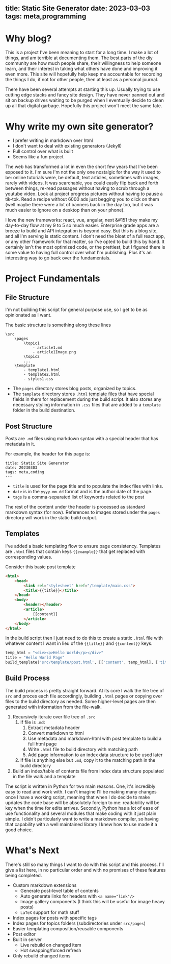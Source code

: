 title: Static Site Generator
date: 2023-03-03
tags: meta,programming
---
# Why blog?
This is a project I've been meaning to start for a long time. I make a lot of things, and am terrible at documenting them. The best parts of the diy community are how much people share, their willingness to help someone learn, and their interest in taking what others have done and improving it even more. This site will hopefully help keep me accountable for recording the things I do, if not for other people, then at least as a personal journal.

There have been several attempts at starting this up. Usually trying to use cutting edge stacks and fancy site design. They have never panned out and sit on backup drives waiting to be purged when I eventually decide to clean up all that digital garbage. Hopefully this project won't meet the same fate.

# Why write my own site generator? 

- I prefer writing in markdown over html 
- I don't want to deal with existing generators (Jekyll)
- Full control over what is built
- Seems like a fun project

The web has transformed a lot in even the short few years that I've been exposed to it. I'm sure I'm not the only one nostalgic for the way it used to be: online tutorials were, be default, text articles, sometimes with images, rarely with videos. It was searchable, you could easily flip back and forth between things, re-read passages without having to scrub through a youtube video. Look at project progress pictures without having to pause a tik-tok. Read a recipe without 6000 ads just begging you to click on them (well maybe there were a lot of banners back in the day too, but it was much easier to ignore on a desktop than on your phone).

I love the new frameworks: react, vue, angular, next &#151 they make my day-to-day flow at my 9 to 5 so much easier. Enterprise grade apps are a breeze to build and API integration is beyond easy. But this is a blog site, and all I'm serving is static content.  I don't need the bloat of a full react app, or any other framework for that matter, so I've opted to build this by hand. It certainly isn't the most optimized code, or the prettiest, but I figured there is some value to having full control over what I'm publishing. Plus it's an interesting way to go back over the fundamentals.

# Project Fundamentals
## File Structure
I'm not building this script for general purpose use, so I get to be as opinionated as I want. 

The basic structure is something along these lines

```
\src
    \pages
        \topic1
            - article1.md
            - article1Image.png
        \topic2
        ...
    \template
        - template1.html
        - template2.html
        - styles1.css
```

- The `pages` directory stores blog posts, organized by topics.
- The `template` directory stores `.html` [template files](#templates) that have special fields in them for replacement during the build script. It also stores any necessary styling information in `.css` files that are added to a `template` folder in the build destination.

## Post Structure
Posts are `.md` files using markdown syntax with a special header that has metadata in it. 

For example, the header for this page is:

```
title: Static Site Generator
date: 20230303
tags: meta,coding
---
```

- `title` is used for the page title and to populate the index files with links. 
- `date` is in the `yyyy-mm-dd` format and is the author date of the page.
- `tags` is a comma-separated list of keywords related to the post

The rest of the content under the header is processed as standard markdown syntax (for now). References to images stored under the `pages` directory will work in the static build output.


## Templates <a name="templates"/>
I've added a basic templating flow to ensure page consistency. Templates are `.html` files that contain keys `{{example}}` that get replaced with corresponding values. 

Consider this basic post template
```html
<html>
    <head>
        <link rel="stylesheet" href="/template/main.css">
        <title>{{title}}</title>
    </head>
    <body>
        <header></header>
        <article>
            {{content}}
        </article>
    </body>
</html>
```

In the build script then I just need to do this to create a static `.html` file with whatever content I want in lieu of the `{{title}}` and `{{content}}` keys.

```python
temp_html = "<div><p>Hello World</p></div>"
title = "Hello World Page"
build_template('src/template/post.html', [['content', temp_html], ['title', title]])
```

## Build Process

The build process is pretty straight forward. At its core I walk the file tree of `src` and proces each file accordingly, building `.html` pages or copying over files to the build directory as needed. Some higher-level pages are then generated with information from the file-walk.

1. Recursively iterate over file tree of `.src`
   1. If file is `.md`:
      1. Extract metadata header
      2. Convert markdown to html
      3. Use metadata and markdown-html with post template to build a full html page
      4. Write `.html` file to build directory with matching path
      5. Add page information to an index data structure to be used later
   2. If file is anything else but `.md`, copy it to the matching path in the build directory
1. Build an index/table of contents file from index data structure populated in the file walk and a template

The script is written in Python for two main reasons. One, it's incredibly easy to read and work with. I can't imagine I'll be making many changes once I have a working script, meaning that when I do decide to make updates the code base will be absolutely foreign to me: readability will be key when the time for edits arrives. Secondly, Python has a lot of ease of use functionality and several modules that make coding with it just plain simple. I didn't particularly want to write a markdown compiler, so having that capability with a well maintained library I knew how to use made it a good choice.

# What's Next
There's still so many things I want to do with this script and this process. I'll give a list here, in no particular order and with no promises of these features being completed.

- Custom markdown extensions
  - Generate post-level table of contents
  - Auto generate links for headers with `<a name="link"/>`
  - Image gallery components (I think this will be useful for image heavy posts)
  - `LaTeX` support for math stuff
- Index pages for posts with specific tags
- Index pages for topics folders (subdirectories under `src/pages`)
- Easier templating composition/reusable components
- Post editor
- Built in server
  - Live rebuild on changed item
  - Hot swapping/forced refresh
- Only rebuild changed items
